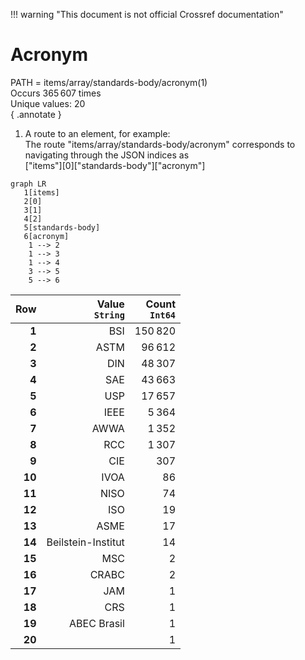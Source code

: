 !!! warning "This document is not official Crossref documentation"
# Acronym
PATH = items/array/standards-body/acronym(1)  
Occurs 365 607 times  
Unique values: 20  
{ .annotate }

1. A route to an element, for example:  
   The route "items/array/standards-body/acronym" corresponds to navigating through the JSON indices as  
   ["items"][0]["standards-body"]["acronym"]  

```mermaid
graph LR
   1[items]
   2[0]
   3[1]
   4[2]
   5[standards-body]
   6[acronym]
    1 --> 2
    1 --> 3
    1 --> 4
    3 --> 5
    5 --> 6
```

| **Row** | **Value**<br>`String` | **Count**<br>`Int64` |
|--------:|----------------------:|---------------------:|
| **1**   | BSI                   | 150 820              |
| **2**   | ASTM                  | 96 612               |
| **3**   | DIN                   | 48 307               |
| **4**   | SAE                   | 43 663               |
| **5**   | USP                   | 17 657               |
| **6**   | IEEE                  | 5 364                |
| **7**   | AWWA                  | 1 352                |
| **8**   | RCC                   | 1 307                |
| **9**   | CIE                   | 307                  |
| **10**  | IVOA                  | 86                   |
| **11**  | NISO                  | 74                   |
| **12**  | ISO                   | 19                   |
| **13**  | ASME                  | 17                   |
| **14**  | Beilstein-Institut    | 14                   |
| **15**  | MSC                   | 2                    |
| **16**  | CRABC                 | 2                    |
| **17**  | JAM                   | 1                    |
| **18**  | CRS                   | 1                    |
| **19**  | ABEC Brasil           | 1                    |
| **20**  |                       | 1                    |

